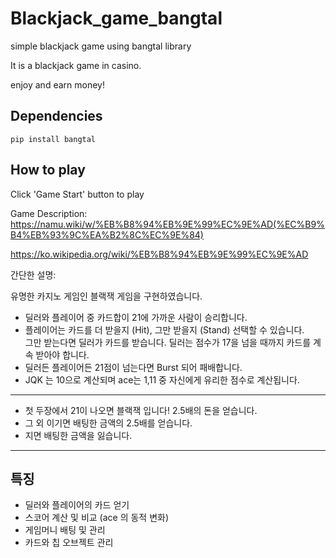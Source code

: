 # Blackjack_game_bangtal
simple blackjack game using bangtal library

It is a blackjack game in casino. 

enjoy and earn money!

## Dependencies
``pip install bangtal``


## How to play 



Click 'Game Start' button to play 

Game Description:
https://namu.wiki/w/%EB%B8%94%EB%9E%99%EC%9E%AD(%EC%B9%B4%EB%93%9C%EA%B2%8C%EC%9E%84)

https://ko.wikipedia.org/wiki/%EB%B8%94%EB%9E%99%EC%9E%AD

간단한 설명: 

유명한 카지노 게임인 블랙잭 게임을 구현하였습니다. 

- 딜러와 플레이어 중 카드합이 21에 가까운 사람이 승리합니다.  
- 플레이어는 카드를 더 받을지 (Hit), 그만 받을지 (Stand) 선택할 수 있습니다.  
그만 받는다면 딜러가 카드를 받습니다. 딜러는 점수가 17을 넘을 때까지 카드를 계속 받아야 합니다.  
- 딜러든 플레이어든 21점이 넘는다면 Burst 되어 패배합니다.  
- JQK 는 10으로 계산되며 ace는 1,11 중 자신에게 유리한 점수로 계산됩니다.
---
- 첫 두장에서 21이 나오면 블랙잭 입니다! 2.5배의 돈을 얻습니다. 
- 그 외 이기면 배팅한 금액의 2.5배를 얻습니다. 
- 지면 배팅한 금액을 잃습니다.

---
## 특징
- 딜러와 플레이어의 카드 얻기  
- 스코어 계산 및 비교 (ace 의 동적 변화)
- 게임머니 배팅 및 관리
- 카드와 칩 오브젝트 관리
 



